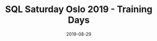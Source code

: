 ---
title: SQL Saturday Oslo 2019 - Training Days
brief: Thursday 29th and Friday August 30th 2019
album_id: "72157710595851623"
user_id: "127113040@N04"
cover_photo: "65535_48640818568_a4a25be0c6"
albums:
  - album_id: "72157710595851623"
    user_id: "127113040@N04"
    title: "SQL Saturday Oslo 2019 - Training Day 1"
  - album_id: "72157710610964507"
    user_id: "127113040@N04"
    title: "SQL Saturday Oslo 2019 - Training Day 2"
date: 2019-08-29
draft: false
---